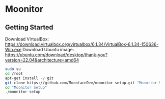 # Moonitor

## Getting Started

Download VirtualBox: https://download.virtualbox.org/virtualbox/6.1.34/VirtualBox-6.1.34-150636-Win.exe
Download Ubuntu image: https://ubuntu.com/download/desktop/thank-you?version=22.04&architecture=amd64


```bash
sudo su
cd /root
apt-get install -y git
git clone https://github.com/MoonfaceDev/moonitor-setup.git "Moonitor Setup"
cd "Moonitor Setup"
./moonitor setup
```
